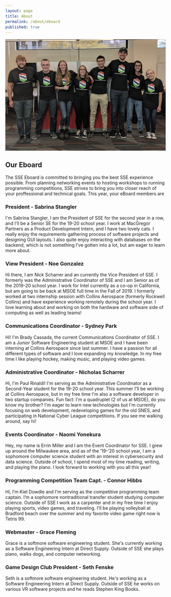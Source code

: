 ```yaml
---
layout: page
title: About
permalink: /about/eboard
published: true
---
```


![A picture of the eboard](/assets/img/sse-eboard.jpg)

## Our Eboard

The SSE Eboard is committed to bringing you the best SSE experience possible. From planning networking events to hosting workshops to running programming competitions, SSE strives to bring you into closer reach of your proffessional and technical goals. This year, your eBoard members are

### President - Sabrina Stangler
I'm Sabrina Stangler, I am the President of SSE for the second year in a row, and I'll be a Senior SE for the 19-20 school year. I work at MacGregor Partners as a Product Development Intern, and I have two lovely cats. I really enjoy the requirements gathering process of software projects and designing GUI layouts. I also quite enjoy interacting with databases on the backend, which is not something I've gotten into a lot, but am eager to learn more about.

### View President - Noe Gonzalez 
Hi there, I am Nick Scharrer and an currently the Vice President of SSE. I formerly was the Administrative Coordinator of SSE and I am Senior as of the 2019-20 school year. I work for Intel currently as a co-op in California, but am going to be back at MSOE full time in the Fall of 2019. I formerly worked at two internship session with Collins Aerospace (formerly Rockwell Collins) and have experience working remotely during the school year. I love learning about and working on both the hardware and software side of computing as well as leading teams!

### Communications Coordinator - Sydney Park
Hi! I'm Brady Cassada, the current Communications Coordinator of SSE. I am a Junior Software Engineering student at MSOE and I have been interning at Collins Aerospace since last summer. I have a passion for all different types of software and I love expanding my knowledge. In my free time I like playing hockey, making music, and playing video games. 

### Administrative Coordinator - Nicholas Scharrer
Hi, I'm Paul Rinaldi! I'm serving as the Administrative Coordinator as a Second-Year student for the 19-20 school year. This summer I'll be working at Collins Aerospace, but in my free time I'm also a software developer in two startup companies. Fun fact: I'm a quadruplet (2 of us at MSOE), do you know my brother? I'm eager to learn new technologies but I'm currently focusing on web development, redeveloping games for the old SNES, and participating in National Cyber League competitions. If you see me walking around, say hi!

### Events Coordinator - Naomi Yonekura
Hey, my name is Errin Miller and I am the Event Coordinator for SSE. I grew up around the Milwaukee area, and as of the ’19-’20 school year, I am a sophomore computer science student with an interest in cybersecurity and data science. Outside of school, I spend most of my time reading, writing, and playing the piano. I look forward to working with you all this year!

### Programming Competition Team Capt. - Connor Hibbs
Hi, I’m Kiel Dowdle and I'm serving as the competitive programming team captain. I’m a sophomore nontraditional transfer student studying computer science. Outside of SSE I work as a carpenter and in my free time I enjoy playing sports, video games, and traveling. I'll be playing volleyball at Bradford beach over the summer and my favorite video game right now is Tetris 99.

### Webmaster - Grace Fleming
Grace is a softmore software engineering student. She's currently working as a Software Engineering Intern at Direct Supply. Outside of SSE she plays piano, walks dogs, and computer networking.

### Game Design Club President - Seth Fenske
Seth is a softmore software engineering student. He's working as a Software Engineering Intern at Direct Supply. Outside of SSE he works on various VR software projects and he reads Stephen King Books.
